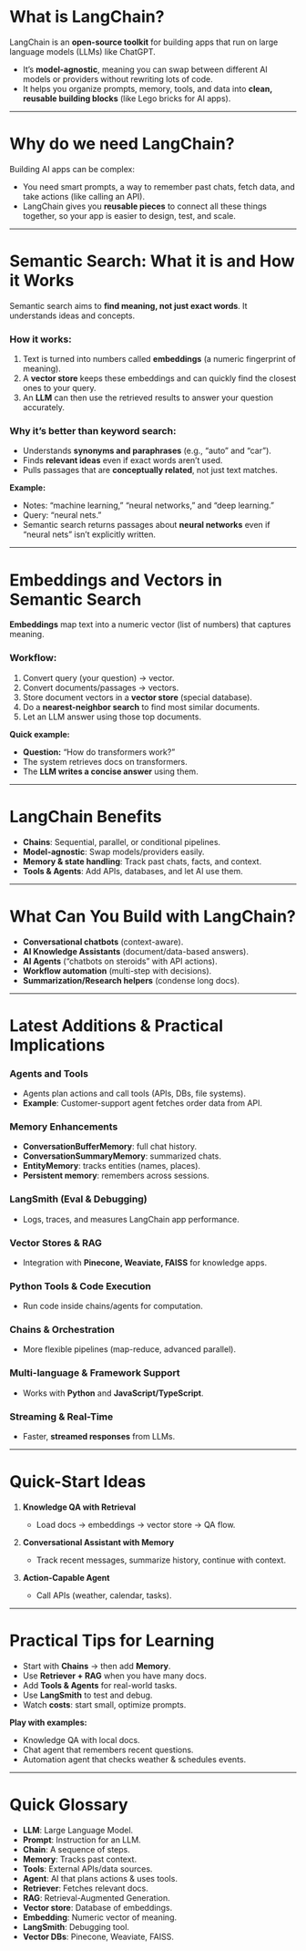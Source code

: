 # What is LangChain?
LangChain is an **open-source toolkit** for building apps that run on large language models (LLMs) like ChatGPT.  
- It’s **model-agnostic**, meaning you can swap between different AI models or providers without rewriting lots of code.  
- It helps you organize prompts, memory, tools, and data into **clean, reusable building blocks** (like Lego bricks for AI apps).  

---

# Why do we need LangChain?
Building AI apps can be complex:  
- You need smart prompts, a way to remember past chats, fetch data, and take actions (like calling an API).  
- LangChain gives you **reusable pieces** to connect all these things together, so your app is easier to design, test, and scale.  

---

# Semantic Search: What it is and How it Works
Semantic search aims to **find meaning, not just exact words**. It understands ideas and concepts.  

### How it works:
1. Text is turned into numbers called **embeddings** (a numeric fingerprint of meaning).  
2. A **vector store** keeps these embeddings and can quickly find the closest ones to your query.  
3. An **LLM** can then use the retrieved results to answer your question accurately.  

### Why it’s better than keyword search:
- Understands **synonyms and paraphrases** (e.g., “auto” and “car”).  
- Finds **relevant ideas** even if exact words aren’t used.  
- Pulls passages that are **conceptually related**, not just text matches.  

**Example:**  
- Notes: “machine learning,” “neural networks,” and “deep learning.”  
- Query: “neural nets.”  
- Semantic search returns passages about **neural networks** even if “neural nets” isn’t explicitly written.  

---

# Embeddings and Vectors in Semantic Search
**Embeddings** map text into a numeric vector (list of numbers) that captures meaning.  

### Workflow:
1. Convert query (your question) → vector.  
2. Convert documents/passages → vectors.  
3. Store document vectors in a **vector store** (special database).  
4. Do a **nearest-neighbor search** to find most similar documents.  
5. Let an LLM answer using those top documents.  

**Quick example:**  
- **Question:** “How do transformers work?”  
- The system retrieves docs on transformers.  
- The **LLM writes a concise answer** using them.  

---

# LangChain Benefits
- **Chains**: Sequential, parallel, or conditional pipelines.  
- **Model-agnostic**: Swap models/providers easily.  
- **Memory & state handling**: Track past chats, facts, and context.  
- **Tools & Agents**: Add APIs, databases, and let AI use them.  

---

# What Can You Build with LangChain?
- **Conversational chatbots** (context-aware).  
- **AI Knowledge Assistants** (document/data-based answers).  
- **AI Agents** (“chatbots on steroids” with API actions).  
- **Workflow automation** (multi-step with decisions).  
- **Summarization/Research helpers** (condense long docs).  

---

# Latest Additions & Practical Implications

### Agents and Tools
- Agents plan actions and call tools (APIs, DBs, file systems).  
- **Example**: Customer-support agent fetches order data from API.  

### Memory Enhancements
- **ConversationBufferMemory**: full chat history.  
- **ConversationSummaryMemory**: summarized chats.  
- **EntityMemory**: tracks entities (names, places).  
- **Persistent memory**: remembers across sessions.  

### LangSmith (Eval & Debugging)
- Logs, traces, and measures LangChain app performance.  

### Vector Stores & RAG
- Integration with **Pinecone, Weaviate, FAISS** for knowledge apps.  

### Python Tools & Code Execution
- Run code inside chains/agents for computation.  

### Chains & Orchestration
- More flexible pipelines (map-reduce, advanced parallel).  

### Multi-language & Framework Support
- Works with **Python** and **JavaScript/TypeScript**.  

### Streaming & Real-Time
- Faster, **streamed responses** from LLMs.  

---

# Quick-Start Ideas
1. **Knowledge QA with Retrieval**  
   - Load docs → embeddings → vector store → QA flow.  

2. **Conversational Assistant with Memory**  
   - Track recent messages, summarize history, continue with context.  

3. **Action-Capable Agent**  
   - Call APIs (weather, calendar, tasks).  

---

# Practical Tips for Learning
- Start with **Chains** → then add **Memory**.  
- Use **Retriever + RAG** when you have many docs.  
- Add **Tools & Agents** for real-world tasks.  
- Use **LangSmith** to test and debug.  
- Watch **costs**: start small, optimize prompts.  

**Play with examples:**  
- Knowledge QA with local docs.  
- Chat agent that remembers recent questions.  
- Automation agent that checks weather & schedules events.  

---

# Quick Glossary
- **LLM**: Large Language Model.  
- **Prompt**: Instruction for an LLM.  
- **Chain**: A sequence of steps.  
- **Memory**: Tracks past context.  
- **Tools**: External APIs/data sources.  
- **Agent**: AI that plans actions & uses tools.  
- **Retriever**: Fetches relevant docs.  
- **RAG**: Retrieval-Augmented Generation.  
- **Vector store**: Database of embeddings.  
- **Embedding**: Numeric vector of meaning.  
- **LangSmith**: Debugging tool.  
- **Vector DBs**: Pinecone, Weaviate, FAISS.  
